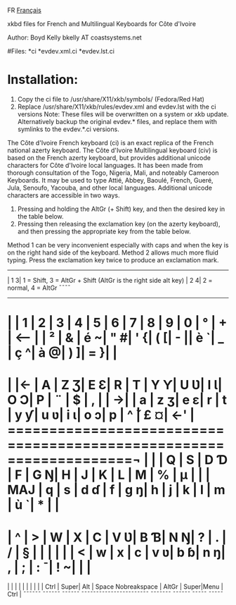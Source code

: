 FR [Français](https://github.com/boydkelly/ci/blob/master/README.fr.md)

xkbd files for French and Multilingual Keyboards for Côte d'Ivoire

Author: Boyd Kelly bkelly AT coastsystems.net 

#Files:
*ci
*evdev.xml.ci
*evdev.lst.ci

# Installation:
1. Copy the ci file to /usr/share/X11/xkb/symbols/ (Fedora/Red Hat)
2. Replace /usr/share/X11/xkb/rules/evdev.xml and evdev.lst with the ci versions
Note:  These files will be overwritten on a system or xkb update.  Alternatively backup the original evdev.* files, and replace them with symlinks to the evdev.*.ci versions.


The Côte d'Ivoire French keyboard (ci) is an exact replica of the French national azerty keyboard.
The Côte d'Ivoire Multilingual keyboard (civ) is based on the French azerty keyboard, but provides additional unicode
characters for Côte d'Ivoire local languages. It has been made from thorough consultation of the Togo, Nigeria, Mali, 
and noteably Cameroon Keyboards. It may be used to type Attié, Abbey, Baoulé, French, Gueré, Jula, Senoufo, Yacouba, 
and other local languages. Additional unicode characters are accessible in two ways.

1. Pressing and holding the AltGr (+ Shift) key, and then the desired key in the table below.
2. Pressing then releasing the exclamation key (on the azerty keyboard), and then pressing the appropriate key from the table below.

Method 1 can be very inconvenient especially with caps and when the key is on the right hand side of the keyboard.  Method 2 allows much more fluid typing.  Press the exclamation key twice to produce an exclamation mark.

  ____                                    
 | 1 3| 1 = Shift,  3 = AltGr + Shift    (AltGr is the right side alt key)
 | 2 4| 2 = normal, 4 = AltGr
  ¯¯¯¯                                  
  ____ ____ ____ ____ ____ ____ ____ ____ ____ ____ ____ ____ ____ _______
 |    | 1  | 2  | 3  | 4  | 5  | 6  | 7  | 8  | 9  | 0  | °  | +  | <--   |
 | ²  | &  | é ~| " #| ' {| ( [| - || è `| _ \| ç ^| à @| ) ]| = }|       |
  ========================================================================
 | |<-  | A  | Z Ʒ| E Ɛ| R  | T  | Y Ƴ| U Ʋ| I Ɩ| O Ɔ| P  | ¨  | $  |   , |
 |  ->| | a  | z ʒ| e ɛ| r  | t  | y ƴ| u ʋ| i ɩ| o ɔ| p  | ^  ̌| £ ¤| <-' |
  ===================================================================¬    |
 |       | Q  | S  | D Ɗ | F  | G Ŋ| H  | J  | K  | L  | M  | %  | µ  |   |
 | MAJ   | q  | s  | d ɗ | f  | g ŋ| h  | j  | k  | l  | m  | ù `| *  ́|   |
  ========================================================================
 | ^   | >  | W  | X  | C  | V Ʋ| B Ɓ| N Ŋ| ?  | .  | /  | §  |     |     |
 | |   | <  | w  | x  | c  | v ʋ| b ɓ| n ŋ| ,  | ;  | : ¯| ! ~|     |     |
  ========================================================================
 |      |      |      |                       |       |      |     |      |
 | Ctrl | Super| Alt  | Space    Nobreakspace | AltGr | Super|Menu | Ctrl |
  ¯¯¯¯¯¯ ¯¯¯¯¯¯ ¯¯¯¯¯¯ ¯¯¯¯¯¯¯¯¯¯¯¯¯¯¯¯¯¯¯¯¯¯¯ ¯¯¯¯¯¯¯ ¯¯¯¯¯¯ ¯¯¯¯¯ ¯¯¯¯¯

